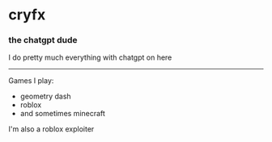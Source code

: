 # cryfx
### the chatgpt dude

I do pretty much everything with chatgpt on here

---

Games I play:
- geometry dash
- roblox
- and sometimes minecraft

I'm also a roblox exploiter
